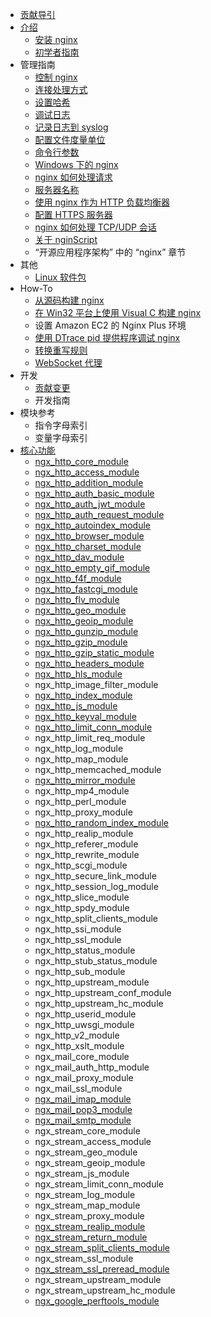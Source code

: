- [贡献导引](CONTRIBUTING.md)
- [介绍](README.md)
  - [安装 nginx](介绍/安装nginx.md)
  - [初学者指南](介绍/初学者指南.md)
- 管理指南
  - [控制 nginx](介绍/控制nginx.md)
  - [连接处理方式](介绍/连接处理方式.md)
  - [设置哈希](介绍/设置哈希.md)
  - [调试日志](介绍/调试日志.md)
  - [记录日志到 syslog](介绍/记录日志到syslog.md)
  - [配置文件度量单位](介绍/配置文件度量单位.md)
  - [命令行参数](介绍/命令行参数.md)
  - [Windows 下的 nginx](介绍/Windows下的Nginx.md)
  - [nginx 如何处理请求](介绍/Nginx如何处理请求.md)
  - [服务器名称](介绍/服务器名称.md)
  - [使用 nginx 作为 HTTP 负载均衡器](介绍/使用Nginx作为HTTP负载均衡器.md)
  - [配置 HTTPS 服务器](介绍/配置HTTPS服务器.md)
  - [nginx 如何处理 TCP/UDP 会话](介绍/Nginx如何处理TCP_UDP会话.md)
  - [关于 nginScript](介绍/关于nginScript.md)
  - “开源应用程序架构” 中的 “nginx” 章节
- 其他
  - [Linux 软件包](其他/linux包.md)
- How-To
  - [从源码构建 nginx](How-To/从源码构建nginx.md)
  - [在 Win32 平台上使用 Visual C 构建 nginx](How-To/在Win32平台上使用VisualC构建nginx.md)
  - 设置 Amazon EC2 的 Nginx Plus 环境
  - [使用 DTrace pid 提供程序调试 nginx](How-To/使用DTrace_pid提供程序调试nginx.md)
  - [转换重写规则](How-To/转换重写规则.md)
  - [WebSocket 代理](How-To/WebSocket代理.md)
- 开发
  - [贡献变更](开发/贡献变更.md)
  - 开发指南
- 模块参考
  - 指令字母索引
  - 变量字母索引
- [核心功能](模块参考/核心功能.md)
  - [ngx_http_core_module](模块参考/http/ngx_http_core_module.md)
  - [ngx_http_access_module](模块参考/http/ngx_http_access_module.md)
  - [ngx_http_addition_module](模块参考/http/ngx_http_addition_module.md)
  - [ngx_http_auth_basic_module](模块参考/http/ngx_http_auth_basic_module.md)
  - [ngx_http_auth_jwt_module](模块参考/http/ngx_http_auth_jwt_module.md)
  - [ngx_http_auth_request_module](模块参考/http/ngx_http_auth_request_module.md)
  - [ngx_http_autoindex_module](模块参考/http/ngx_http_autoindex_module.md)
  - [ngx_http_browser_module](模块参考/http/ngx_http_browser_module.md)
  - [ngx_http_charset_module](模块参考/http/ngx_http_charset_module.md)
  - [ngx_http_dav_module](模块参考/http/ngx_http_dav_module.md)
  - [ngx_http_empty_gif_module](模块参考/http/ngx_http_empty_gif_module.md)
  - [ngx_http_f4f_module](模块参考/http/ngx_http_f4f_module.md)
  - [ngx_http_fastcgi_module](模块参考/http/ngx_http_fastcgi_module.md)
  - [ngx_http_flv_module](模块参考/http/ngx_http_flv_module.md)
  - [ngx_http_geo_module](模块参考/http/ngx_http_geo_module.md)
  - [ngx_http_geoip_module](模块参考/http/ngx_http_geoip_module.md)
  - [ngx_http_gunzip_module](模块参考/http/ngx_http_gunzip_module.md)
  - [ngx_http_gzip_module](模块参考/http/ngx_http_gzip_module.md)
  - [ngx_http_gzip_static_module](模块参考/http/ngx_http_gzip_static_module.md)
  - [ngx_http_headers_module](模块参考/http/ngx_http_headers_module.md)
  - [ngx_http_hls_module](模块参考/http/ngx_http_hls_module.md)
  - ngx_http_image_filter_module
  - [ngx_http_index_module](模块参考/http/ngx_http_index_module.md)
  - [ngx_http_js_module](模块参考/http/ngx_http_js_module.md)
  - [ngx_http_keyval_module](模块参考/http/ngx_http_keyval_module.md)
  - [ngx_http_limit_conn_module](模块参考/http/ngx_http_limit_conn_module.md)
  - ngx_http_limit_req_module
  - ngx_http_log_module
  - ngx_http_map_module
  - ngx_http_memcached_module
  - [ngx_http_mirror_module](模块参考/http/ngx_http_mirror_module.md)
  - ngx_http_mp4_module
  - ngx_http_perl_module
  - ngx_http_proxy_module
  - [ngx_http_random_index_module](模块参考/http/ngx_http_random_index_module.md)
  - ngx_http_realip_module
  - ngx_http_referer_module
  - ngx_http_rewrite_module
  - ngx_http_scgi_module
  - ngx_http_secure_link_module
  - ngx_http_session_log_module
  - ngx_http_slice_module
  - ngx_http_spdy_module
  - ngx_http_split_clients_module
  - ngx_http_ssi_module
  - ngx_http_ssl_module
  - ngx_http_status_module
  - ngx_http_stub_status_module
  - ngx_http_sub_module
  - ngx_http_upstream_module
  - ngx_http_upstream_conf_module
  - ngx_http_upstream_hc_module
  - ngx_http_userid_module
  - ngx_http_uwsgi_module
  - ngx_http_v2_module
  - ngx_http_xslt_module
  - ngx_mail_core_module
  - ngx_mail_auth_http_module
  - ngx_mail_proxy_module
  - ngx_mail_ssl_module
  - [ngx_mail_imap_module](模块参考/mail/ngx_mail_imap_module.md)
  - [ngx_mail_pop3_module](模块参考/mail/ngx_mail_pop3_module.md)
  - [ngx_mail_smtp_module](模块参考/mail/ngx_mail_smtp_module.md)
  - ngx_stream_core_module
  - ngx_stream_access_module
  - ngx_stream_geo_module
  - ngx_stream_geoip_module
  - ngx_stream_js_module
  - ngx_stream_limit_conn_module
  - ngx_stream_log_module
  - ngx_stream_map_module
  - ngx_stream_proxy_module
  - [ngx_stream_realip_module](模块参考/stream/ngx_stream_realip_module.md)
  - [ngx_stream_return_module](模块参考/stream/ngx_stream_return_module.md)
  - [ngx_stream_split_clients_module](模块参考/stream/ngx_stream_split_clients_module.md)
  - ngx_stream_ssl_module
  - [ngx_stream_ssl_preread_module](模块参考/stream/ngx_stream_ssl_preread_module.md)
  - ngx_stream_upstream_module
  - ngx_stream_upstream_hc_module
  - [ngx_google_perftools_module](模块参考/google/ngx_google_perftools_module.md)
